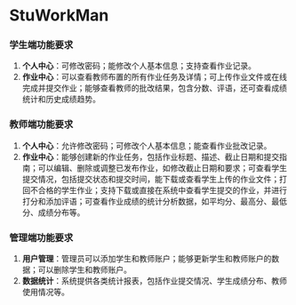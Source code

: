 # StuWorkMan



### 学生端功能要求

1. **个人中心**：可修改密码；能修改个人基本信息；支持查看作业记录。
2. **作业中心**：可以查看教师布置的所有作业任务及详情；可上传作业文件或在线完成并提交作业；能够查看教师的批改结果，包含分数、评语，还可查看成绩统计和历史成绩趋势。

### 教师端功能要求

1. **个人中心**：允许修改密码；可修改个人基本信息；能查看作业批改记录。
2. **作业中心**：能够创建新的作业任务，包括作业标题、描述、截止日期和提交指南；可以编辑、删除或调整已发布作业，如修改截止日期和要求；可查看学生提交情况，包括提交状态和提交时间，能下载或查看学生上传的作业文件；打回不合格的学生作业；支持下载或直接在系统中查看学生提交的作业，并进行打分和添加评语；可查看作业成绩的统计分析数据，如平均分、最高分、最低分、成绩分布等。

### 管理端功能要求

1. **用户管理**：管理员可以添加学生和教师账户；能够更新学生和教师账户的数据；可以删除学生和教师账户。
2. **数据统计**：系统提供各类统计报表，包括作业提交情况、学生成绩分布、教师使用情况等。 